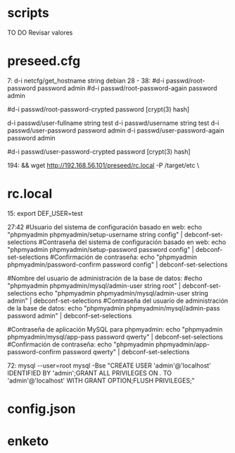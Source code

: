 # scripts
TO DO
Revisar valores

# preseed.cfg
7: d-i netcfg/get_hostname string debian
28 - 38:
#d-i passwd/root-password password admin
#d-i passwd/root-password-again password admin

#d-i passwd/root-password-crypted password [crypt(3) hash]

d-i passwd/user-fullname string test
d-i passwd/username string test
d-i passwd/user-password password admin
d-i passwd/user-password-again password admin

#d-i passwd/user-password-crypted password [crypt(3) hash]

194: && wget http://192.168.56.101/preseed/rc.local -P /target/etc \

# rc.local
15: export DEF_USER=test

27:42
#Usuario del sistema de configuración basado en web:
echo "phpmyadmin phpmyadmin/setup-username string config" | debconf-set-selections 
#Contraseña del sistema de configuración basado en web:
echo "phpmyadmin phpmyadmin/setup-password password config" | debconf-set-selections 
#Confirmación de contraseña:
echo "phpmyadmin phpmyadmin/password-confirm password config" | debconf-set-selections 

#Nombre del usuario de administración de la base de datos:
#echo "phpmyadmin phpmyadmin/mysql/admin-user string root" | debconf-set-selections 
echo "phpmyadmin phpmyadmin/mysql/admin-user string admin" | debconf-set-selections 
#Contraseña del usuario de administración de la base de datos:
echo "phpmyadmin phpmyadmin/mysql/admin-pass password admin" | debconf-set-selections 

#Contraseña de aplicación MySQL para phpmyadmin:
echo "phpmyadmin phpmyadmin/mysql/app-pass password qwerty" | debconf-set-selections
#Confirmación de contraseña:
echo "phpmyadmin phpmyadmin/app-password-confirm password qwerty" | debconf-set-selections

72: mysql --user=root mysql -Bse "CREATE USER 'admin'@'localhost' IDENTIFIED BY 'admin';GRANT ALL PRIVILEGES ON *.* TO 'admin'@'localhost' WITH GRANT OPTION;FLUSH PRIVILEGES;"

# config.json

# enketo


